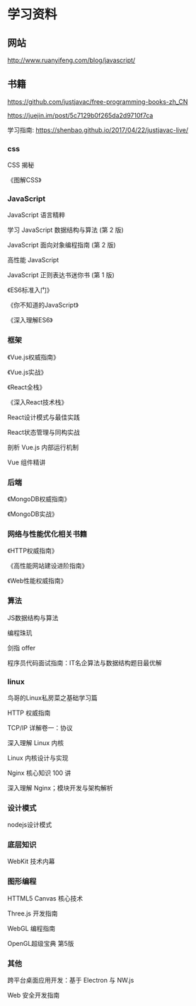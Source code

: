 # 学习资料

## 网站

<http://www.ruanyifeng.com/blog/javascript/>

## 书籍

<https://github.com/justjavac/free-programming-books-zh_CN>

<https://juejin.im/post/5c7129b0f265da2d9710f7ca>

学习指南: <https://shenbao.github.io/2017/04/22/justjavac-live/>

### css

CSS 揭秘

《图解CSS》

### JavaScript

JavaScript 语言精粹

学习 JavaScript 数据结构与算法 (第 2 版)

JavaScript 面向对象编程指南 (第 2 版)

高性能 JavaScript

JavaScript 正则表达书迷你书 (第 1 版)

《ES6标准入门》

《你不知道的JavaScript》

《深入理解ES6》

### 框架

《Vue.js权威指南》

《Vue.js实战》

《React全栈》

《深入React技术栈》

React设计模式与最佳实践

React状态管理与同构实战

剖析 Vue.js 内部运行机制

Vue 组件精讲

### 后端

《MongoDB权威指南》

《MongoDB实战》

### 网络与性能优化相关书籍

《HTTP权威指南》

《高性能网站建设进阶指南》

《Web性能权威指南》

### 算法

JS数据结构与算法

编程珠玑

剑指 offer

程序员代码面试指南：IT名企算法与数据结构题目最优解

### linux

鸟哥的Linux私房菜之基础学习篇

HTTP 权威指南

TCP/IP 详解卷一：协议

深入理解 Linux 内核

Linux 内核设计与实现

Nginx 核心知识 100 讲

深入理解 Nginx；模块开发与架构解析

### 设计模式

nodejs设计模式

### 底层知识

WebKit 技术内幕

### 图形编程

HTTML5 Canvas 核心技术

Three.js 开发指南

WebGL 编程指南

OpenGL超级宝典 第5版

### 其他

跨平台桌面应用开发：基于 Electron 与 NW.js

Web 安全开发指南
